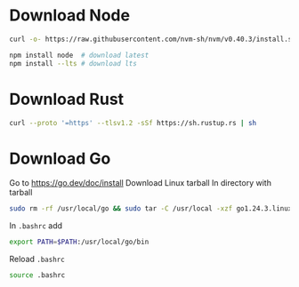 # Download Node
```bash
curl -o- https://raw.githubusercontent.com/nvm-sh/nvm/v0.40.3/install.sh | bash

npm install node  # download latest
npm install --lts # download lts
```
# Download Rust
```bash
curl --proto '=https' --tlsv1.2 -sSf https://sh.rustup.rs | sh
```
# Download Go
Go to https://go.dev/doc/install
Download Linux tarball
In directory with tarball
```bash
sudo rm -rf /usr/local/go && sudo tar -C /usr/local -xzf go1.24.3.linux-amd64.tar.gz
```
In `.bashrc` add
```bash
export PATH=$PATH:/usr/local/go/bin
```
Reload `.bashrc`
```bash
source .bashrc
```

